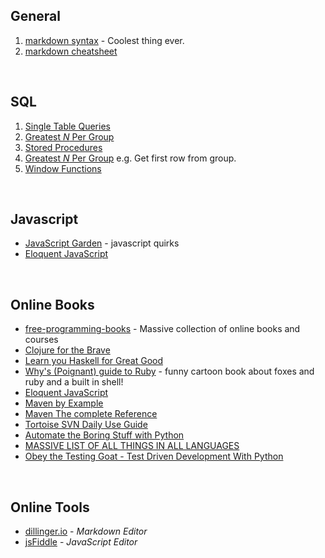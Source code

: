 ## General
1. [markdown syntax](https://github.com/rclay83/Reference-Sandbox/blob/master/markdown/MacDown_help_reference.md) - Coolest thing ever.
2. [markdown cheatsheet](https://github.com/adam-p/markdown-here/wiki/Markdown-Cheatsheet#links)


<br>

## SQL
1. [Single Table Queries](https://github.com/rclay83/Cookbook/blob/master/TSQL/T-SQL_fundamentals_my_examples/ch2_single_table_queries.md#single-table-queries-t-sql-fundamentals-ch2)
2. [Greatest *N* Per Group](https://github.com/rclay83/Cookbook/blob/master/TSQL/greatest_n_per_group.md#greatest-n-per-group)
3. [Stored Procedures](https://github.com/rclay83/Cookbook/blob/master/TSQL/StoredProcs.md#working-with-stored-procedures)
4. [Greatest *N* Per Group](https://github.com/rclay83/Cookbook/blob/master/TSQL/greatest_n_per_group.md#greatest-n-per-group) e.g. Get first row from group. 
5. [Window Functions](https://github.com/rclay83/Cookbook/blob/master/TSQL/window_functions.md#window-functions)

<br>

## Javascript

* [JavaScript Garden](http://bonsaiden.github.io/JavaScript-Garden/) - javascript quirks
* [Eloquent JavaScript](http://eloquentjavascript.net/)

<br>

## Online Books

* [free-programming-books](https://github.com/vhf/free-programming-books/blob/master/free-programming-books.md) - Massive collection of online books and courses
* [Clojure for the Brave](http://www.braveclojure.com/)
* [Learn you Haskell for Great Good](http://learnyouahaskell.com/chapters)
* [Why's (Poignant) guide to Ruby](http://poignant.guide/book/) - funny cartoon book about foxes and ruby and a built in shell!
* [Eloquent JavaScript](http://eloquentjavascript.net/)
* [Maven by Example](http://books.sonatype.com/mvnex-book/reference/public-book.html)
* [Maven The complete Reference](http://books.sonatype.com/mvnref-book/reference/public-book.html)
* [Tortoise SVN Daily Use Guide](https://tortoisesvn.net/docs/release/TortoiseSVN_en/tsvn-dug.html)
* [Automate the Boring Stuff with Python](https://automatetheboringstuff.com/)
* [MASSIVE LIST OF ALL THINGS IN ALL LANGUAGES](https://github.com/vhf/free-programming-books/blob/master/free-programming-books.md)
* [Obey the Testing Goat - Test Driven Development With Python](http://www.obeythetestinggoat.com/pages/book.html#toc)

<br>

## Online Tools
* [dillinger.io](https://dillinger.io) - *Markdown Editor*
* [jsFiddle](https://jsfiddle.net/) - *JavaScript Editor*
